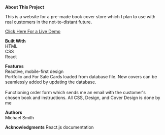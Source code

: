 <b>About This Project</b>

This is a website for a pre-made book cover store which I plan to use with real customers in the not-to-distant future.

[Click Here For a Live Demo](https://darkstardesign.netlify.app/)

<b>Built With</b><br>
HTML<br>
CSS<br>
React<br>

<b>Features</b><br>
Reactive, mobile-first design<br>
Portfolio and For Sale Cards loaded from database file. New covers can be seamlessly added by updating the database.<br>
<br>Functioning order form which sends me an email with the customer's chosen book and instructions.
All CSS, Design, and Cover Design is done by me<br>

<b>Authors</b><br>
Michael Smith

<b>Acknowledgments</b>
React.js documentation
